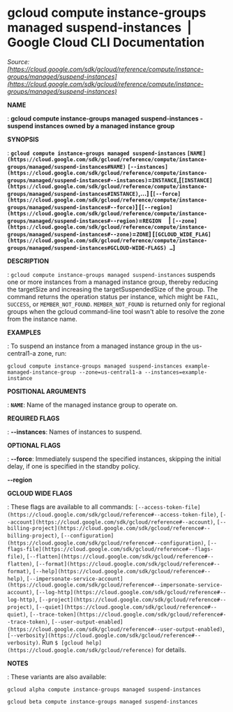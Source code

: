# gcloud compute instance-groups managed suspend-instances  |  Google Cloud CLI Documentation

*Source: [https://cloud.google.com/sdk/gcloud/reference/compute/instance-groups/managed/suspend-instances](https://cloud.google.com/sdk/gcloud/reference/compute/instance-groups/managed/suspend-instances)*

**NAME**

: **gcloud compute instance-groups managed suspend-instances - suspend instances owned by a managed instance group**

**SYNOPSIS**

: **`gcloud compute instance-groups managed suspend-instances` `[NAME](https://cloud.google.com/sdk/gcloud/reference/compute/instance-groups/managed/suspend-instances#NAME)` `[--instances](https://cloud.google.com/sdk/gcloud/reference/compute/instance-groups/managed/suspend-instances#--instances)`=`INSTANCE`,[`[INSTANCE](https://cloud.google.com/sdk/gcloud/reference/compute/instance-groups/managed/suspend-instances#INSTANCE)`,…] [`[--force](https://cloud.google.com/sdk/gcloud/reference/compute/instance-groups/managed/suspend-instances#--force)`] [`[--region](https://cloud.google.com/sdk/gcloud/reference/compute/instance-groups/managed/suspend-instances#--region)`=`REGION`     | `[--zone](https://cloud.google.com/sdk/gcloud/reference/compute/instance-groups/managed/suspend-instances#--zone)`=`ZONE`] [`[GCLOUD_WIDE_FLAG](https://cloud.google.com/sdk/gcloud/reference/compute/instance-groups/managed/suspend-instances#GCLOUD-WIDE-FLAGS) …`]**

**DESCRIPTION**

: `gcloud compute instance-groups managed suspend-instances` suspends
one or more instances from a managed instance group, thereby reducing the
targetSize and increasing the targetSuspendedSize of the group.
The command returns the operation status per instance, which might be
``FAIL``,
``SUCCESS``, or
``MEMBER_NOT_FOUND``.
``MEMBER_NOT_FOUND`` is returned only for
regional groups when the gcloud command-line tool wasn't able to resolve the
zone from the instance name.

**EXAMPLES**

: To suspend an instance from a managed instance group in the us-central1-a zone,
run:

```
gcloud compute instance-groups managed suspend-instances example-managed-instance-group --zone=us-central1-a --instances=example-instance
```

**POSITIONAL ARGUMENTS**

: **`NAME`**:
Name of the managed instance group to operate on.

**REQUIRED FLAGS**

: **--instances**:
Names of instances to suspend.

**OPTIONAL FLAGS**

: **--force**:
Immediately suspend the specified instances, skipping the initial delay, if one
is specified in the standby policy.

**--region**

**GCLOUD WIDE FLAGS**

: These flags are available to all commands: `[--access-token-file](https://cloud.google.com/sdk/gcloud/reference#--access-token-file)`,
`[--account](https://cloud.google.com/sdk/gcloud/reference#--account)`, `[--billing-project](https://cloud.google.com/sdk/gcloud/reference#--billing-project)`,
`[--configuration](https://cloud.google.com/sdk/gcloud/reference#--configuration)`,
`[--flags-file](https://cloud.google.com/sdk/gcloud/reference#--flags-file)`,
`[--flatten](https://cloud.google.com/sdk/gcloud/reference#--flatten)`, `[--format](https://cloud.google.com/sdk/gcloud/reference#--format)`, `[--help](https://cloud.google.com/sdk/gcloud/reference#--help)`, `[--impersonate-service-account](https://cloud.google.com/sdk/gcloud/reference#--impersonate-service-account)`,
`[--log-http](https://cloud.google.com/sdk/gcloud/reference#--log-http)`,
`[--project](https://cloud.google.com/sdk/gcloud/reference#--project)`, `[--quiet](https://cloud.google.com/sdk/gcloud/reference#--quiet)`, `[--trace-token](https://cloud.google.com/sdk/gcloud/reference#--trace-token)`, `[--user-output-enabled](https://cloud.google.com/sdk/gcloud/reference#--user-output-enabled)`,
`[--verbosity](https://cloud.google.com/sdk/gcloud/reference#--verbosity)`.
Run `$ [gcloud help](https://cloud.google.com/sdk/gcloud/reference)` for details.

**NOTES**

: These variants are also available:

```
gcloud alpha compute instance-groups managed suspend-instances
```

```
gcloud beta compute instance-groups managed suspend-instances
```